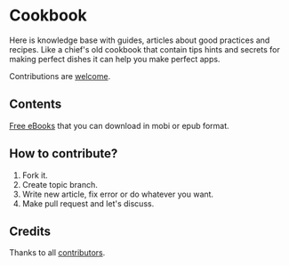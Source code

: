 # Cookbook

Here is knowledge base with guides, articles about good practices and recipes. Like a chief's old cookbook that contain tips hints and secrets for making perfect dishes it can help you make perfect apps.

Contributions are [welcome](#how-to-contribute).

## Contents
[Free eBooks](https://github.com/twinslash/cookbook/blob/master/books.md#books) that you can download in mobi or epub format.

## How to contribute?
1. Fork it.
2. Create topic branch.
3. Write new article, fix error or do whatever you want.
4. Make pull request and let's discuss.

## Credits
Thanks to all [contributors](https://github.com/twinslash/cookbook/graphs/contributors).

